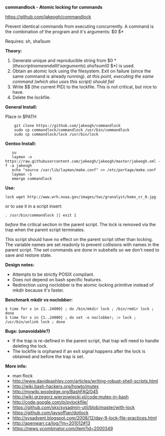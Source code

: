 **commandlock - Atomic locking for commands**

https://github.com/jakeogh/commandlock

Prevent identical commands from executing concurrently.
A command is the combination of the program and it's arguments: $0 $*

Requires: sh, sha1sum

**Theory:**

 1. Generate unique and reproducible string from $0 $* (the script name and all it's arguments). sha1sum($0 $*) is used.
 2. Obtain an atomic lock using the filesystem. Exit on failure (since the same command is already running).
    _at this point, executing the same command (which also uses this script) should fail_
 3. Write $$ (the current PID) to the lockfile. This is not critical, but nice to have.
 4. Delete the lockfile.

**General Install:**

Place in $PATH

```
    git clone https://github.com/jakeogh/commandlock
    sudo cp commandlock/commandlock /usr/bin/commandlock
    sudo cp commandlock/lock /usr/bin/lock
```

**Gentoo Install:**
```
   su
   layman -o https://raw.githubusercontent.com/jakeogh/jakeogh/master/jakeogh.xml -f -a jakeogh
   echo "source /var/lib/layman/make.conf" >> /etc/portage/make.conf
   layman -S
   emerge commandlock
```

**Use:**

```
lock wget http://www.wrh.noaa.gov/images/twc/granalyst/kemx_cr_0.jpg
```

or to use it in a script insert:
```
. /usr/bin/commandlock || exit 1
```
_before_ the critical section in the parent script. The lock is removed via the trap when the parent script terminates.

This script should have no effect on the parent script other than locking. The variable names are set readonly to prevent collisions with names in the parent script. The set commands are done in subshells so we don't need to save and restore state.

**Design notes:**

- Attempts to be strictly POSIX compliant.
- Does not depend on bash specific features.
- Redirection using noclobber is the atomic locking primitive instead of mkdir because it's faster.

**Benchmark mkdir vs noclobber:**
```
$ time for x in {1..24000} ; do /bin/mkdir lock ; /bin/rmdir lock ; done
$ time for x in {1..24000} ; do set -o noclobber; :> lock ; /usr/bin/unlink lock ; done
```

**Bugs: (unavoidable?)**

- If the trap is re-defined in the parent script, that trap will need to handle deleting the lock.
- The lockfile is orphaned if an exit signal happens after the lock is obtained and before the trap is set.

**More info:**

 - man flock
 - http://www.davidpashley.com/articles/writing-robust-shell-scripts.html
 - http://wiki.bash-hackers.org/howto/mutex
 - http://mywiki.wooledge.org/BashFAQ/045
 - http://wiki.grzegorz.wierzowiecki.pl/code:mutex-in-bash
 - http://code.google.com/p/pylockfile/
 - https://github.com/skx/sysadmin-util/blob/master/with-lock
 - https://github.com/jaysoffian/dotlock
 - http://sysadvent.blogspot.com/2008/12/day-9-lock-file-practices.html
 - http://apenwarr.ca/log/?m=201012#13
 - https://news.ycombinator.com/item?id=2000349
